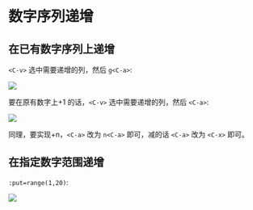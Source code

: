 # 数字序列递增

## 在已有数字序列上递增

`<C-v>` 选中需要递增的列，然后 `g<C-a>`:

![](https://image-host-1251893006.cos.ap-chengdu.myqcloud.com/gif/vim-seq.gif)

要在原有数字上+1 的话，`<C-v>` 选中需要递增的列，然后 `<C-a>`:

![](https://image-host-1251893006.cos.ap-chengdu.myqcloud.com/2024%2F09%2F11%2F20240911121238.gif)

同理，要实现+n，`<C-a>` 改为 `n<C-a>` 即可，减的话 `<C-a>` 改为 `<C-x>` 即可。

## 在指定数字范围递增

`:put=range(1,20)`:

![](https://image-host-1251893006.cos.ap-chengdu.myqcloud.com/gif/vim-put-range.gif)
